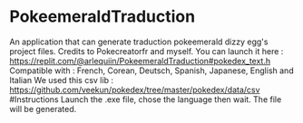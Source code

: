 # PokeemeraldTraduction
An application that can generate traduction pokeemerald dizzy egg's project files. 
Credits to Pokecreatorfr and myself. 
You can launch it here : https://replit.com/@arlequiin/PokeemeraldTraduction#pokedex_text.h
Compatible with : French, Corean, Deutsch, Spanish, Japanese, English and Italian
We used this csv lib : https://github.com/veekun/pokedex/tree/master/pokedex/data/csv
#Instructions
Launch the .exe file, chose the language then wait. The file will be generated.
